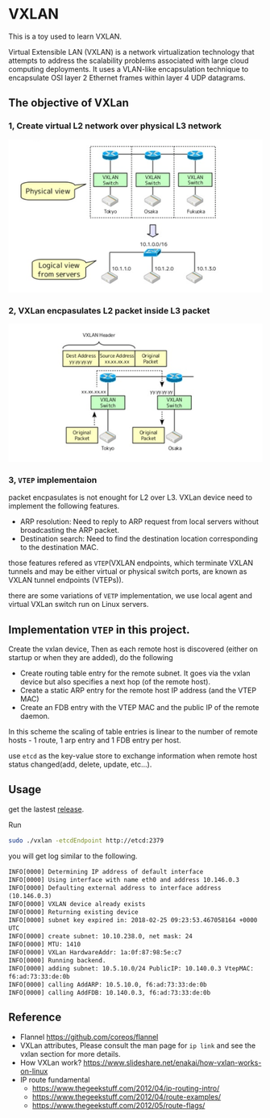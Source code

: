 # VXLAN

This is a toy used to learn VXLAN.

Virtual Extensible LAN (VXLAN) is a network virtualization technology that attempts to address the scalability problems associated with large cloud computing deployments. It uses a VLAN-like encapsulation technique to encapsulate OSI layer 2 Ethernet frames within layer 4 UDP datagrams.

## The objective of VXLan

### 1, Create virtual L2 network over physical L3 network
![](./vxlan_overview.png)

### 2, VXLan encpasulates L2 packet inside L3 packet
![](./encapsulates.png)

### 3, `VTEP` implementaion

packet encpasulates is not enought for L2 over L3. VXLan device need to implement the following features.
- ARP resolution: Need to reply to ARP request from local servers without broadcasting the ARP packet.
- Destination search: Need to find the destination location corresponding to the destination MAC.

those features refered as `VTEP`(VXLAN endpoints, which terminate VXLAN tunnels and may be either virtual or physical switch ports, are known as VXLAN tunnel endpoints (VTEPs)).

there are some variations of `VETP` implementation, we use local agent and virtual VXLan switch run on Linux servers.

## Implementation `VTEP` in this project.

Create the vxlan device, Then as each remote host is discovered (either on startup or when they are added), do the following

- Create routing table entry for the remote subnet. It goes via the vxlan device but also specifies a next hop (of the remote host).
- Create a static ARP entry for the remote host IP address (and the VTEP MAC)
- Create an FDB entry with the VTEP MAC and the public IP of the remote daemon.

In this scheme the scaling of table entries is linear to the number of remote hosts - 1 route, 1 arp entry and 1 FDB entry per host.

use `etcd` as the key-value store to exchange information when remote host status changed(add, delete, update, etc...).

## Usage 

get the lastest [release](https://github.com/cssivision/vxlan/releases).

Run
```sh
sudo ./vxlan -etcdEndpoint http://etcd:2379
```

you will get log similar to the following.
```
INFO[0000] Determining IP address of default interface
INFO[0000] Using interface with name eth0 and address 10.146.0.3
INFO[0000] Defaulting external address to interface address (10.146.0.3)
INFO[0000] VXLAN device already exists
INFO[0000] Returning existing device
INFO[0000] subnet key expired in: 2018-02-25 09:23:53.467058164 +0000 UTC
INFO[0000] create subnet: 10.10.238.0, net mask: 24
INFO[0000] MTU: 1410
INFO[0000] VXLan HardwareAddr: 1a:0f:87:98:5e:c7
INFO[0000] Running backend.
INFO[0000] adding subnet: 10.5.10.0/24 PublicIP: 10.140.0.3 VtepMAC: f6:ad:73:33:de:0b
INFO[0000] calling AddARP: 10.5.10.0, f6:ad:73:33:de:0b
INFO[0000] calling AddFDB: 10.140.0.3, f6:ad:73:33:de:0b
``` 

## Reference
- Flannel https://github.com/coreos/flannel
- VXLan attributes, Please consult the man page for `ip link` and see the vxlan section for more details.
- How VXLan work? https://www.slideshare.net/enakai/how-vxlan-works-on-linux
- IP route fundamental
    - https://www.thegeekstuff.com/2012/04/ip-routing-intro/
    - https://www.thegeekstuff.com/2012/04/route-examples/
    - https://www.thegeekstuff.com/2012/05/route-flags/
